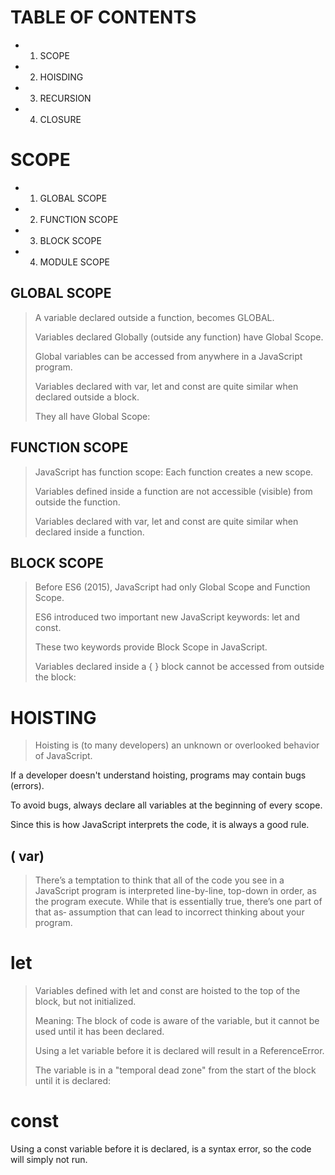 # TABLE OF CONTENTS
* 1) SCOPE
* 2) HOISDING
* 3) RECURSION
* 4) CLOSURE
>


# SCOPE


* 1) GLOBAL SCOPE
* 2) FUNCTION  SCOPE
* 3) BLOCK SCOPE
* 4) MODULE SCOPE

## GLOBAL SCOPE
>A variable declared outside a function, becomes GLOBAL.
>
>Variables declared Globally (outside any function) have Global Scope.
>
>Global variables can be accessed from anywhere in a JavaScript program.
>
>Variables declared with var, let and const are quite similar when declared outside a block.
>
>They all have Global Scope:

## FUNCTION  SCOPE

>JavaScript has function scope: Each function creates a new scope.
>
>Variables defined inside a function are not accessible (visible) from outside the function.
>
>Variables declared with var, let and const are quite similar when declared inside a function.
>

## BLOCK SCOPE

>Before ES6 (2015), JavaScript had only Global Scope and Function Scope.
>
>ES6 introduced two important new JavaScript keywords: let and const.
>
>These two keywords provide Block Scope in JavaScript.
>
>Variables declared inside a { } block cannot be accessed from outside the block:

# HOISTING 
>Hoisting is (to many developers) an unknown or overlooked behavior of JavaScript.

If a developer doesn't understand hoisting, programs may contain bugs (errors).

To avoid bugs, always declare all variables at the beginning of every scope.

Since this is how JavaScript interprets the code, it is always a good rule.

## ( var)
>There’s a temptation to think that all of the code you see in a
JavaScript
program is interpreted line-by-line, top-down in order, as the program
execute. While that is essentially true, there’s one part of that as‐
assumption that can lead to incorrect thinking about your program.
# let 
>Variables defined with let and const are hoisted to the top of the block, but not initialized.
>
>Meaning: The block of code is aware of the variable, but it cannot be used until it has been declared.
>
>Using a let variable before it is declared will result in a ReferenceError.
>
>The variable is in a "temporal dead zone" from the start of the block until it is declared:

# const
Using a const variable before it is declared, is a syntax error, so the code will simply not run.
